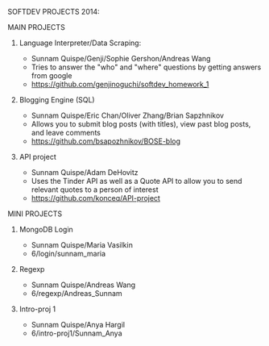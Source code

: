 SOFTDEV PROJECTS 2014:

MAIN PROJECTS

 1) Language Interpreter/Data Scraping:
	 - Sunnam Quispe/Genji/Sophie Gershon/Andreas Wang
	 - Tries to answer the "who" and "where" questions by getting answers from	google
	 - https://github.com/genjinoguchi/softdev_homework_1

2) Blogging Engine (SQL)
   	  - Sunnam Quispe/Eric Chan/Oliver Zhang/Brian Sapzhnikov
	  - Allows you to submit blog posts (with titles), view past blog posts, and leave comments
	  - https://github.com/bsapozhnikov/BOSE-blog

3) API project
	- Sunnam Quispe/Adam DeHovitz
	- Uses the Tinder API as well as a Quote API to allow you to send relevant quotes to a person of interest
	- https://github.com/konceq/API-project

MINI PROJECTS

1) MongoDB Login
   	- Sunnam Quispe/Maria Vasilkin
	- 6/login/sunnam_maria

2) Regexp
	- Sunnam Quispe/Andreas Wang
	- 6/regexp/Andreas_Sunnam

3)  Intro-proj 1
	- Sunnam Quispe/Anya Hargil
	- 6/intro-proj1/Sunnam_Anya
